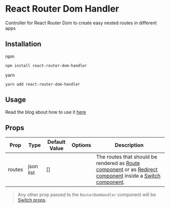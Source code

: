 # React Router Dom Handler

Controller for React Router Dom to create easy nested routes in different apps

## Installation

npm
```
npm install react-router-dom-handler
```

yarn
```
yarn add react-router-dom-handler
```

## Usage

Read the blog about how to use it [here](https://juanmsl.com/blog/manage-multiple-sub-routes-in-your-app-with-react-router-dom/?source=npm)

## Props

Prop|Type|Default Value|Options|Description
----|----|-------------|-------|-----------
routes|json list|[]||The routes that should be rendered as [Route component](https://reactrouter.com/web/api/Route/component) or as [Redirect component](https://reactrouter.com/web/api/Redirect) inside a [Switch component](https://reactrouter.com/web/api/Switch).

> Any other prop passed to the `RouterDomHandler` component will be [Switch props](https://reactrouter.com/web/api/Switch).